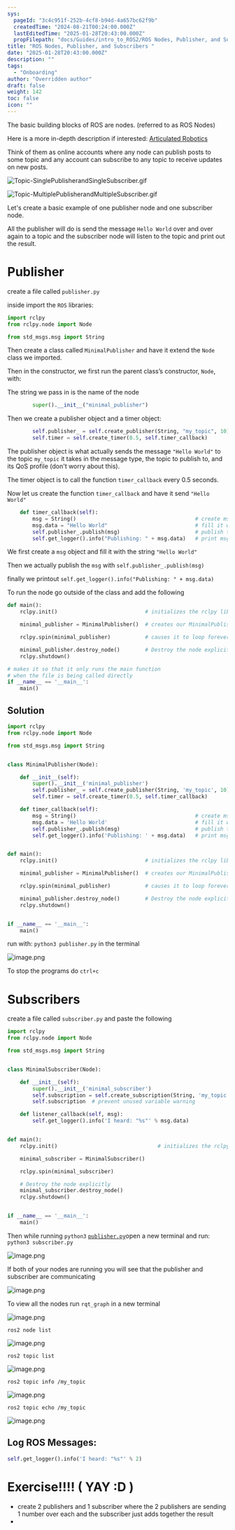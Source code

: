 ```yaml
---
sys:
  pageId: "3c4c951f-252b-4cf8-b94d-4a657bc62f9b"
  createdTime: "2024-08-21T00:24:00.000Z"
  lastEditedTime: "2025-01-28T20:43:00.000Z"
  propFilepath: "docs/Guides/intro_to_ROS2/ROS Nodes, Publisher, and Subscribers .md"
title: "ROS Nodes, Publisher, and Subscribers "
date: "2025-01-28T20:43:00.000Z"
description: ""
tags:
  - "Onboarding"
author: "Overridden author"
draft: false
weight: 142
toc: false
icon: ""
---
```


The basic building blocks of ROS are nodes. (referred to as ROS Nodes)

Here is a more in-depth description if interested: [Articulated Robotics](https://articulatedrobotics.xyz/tutorials/ready-for-ros/ros-overview#2-nodes)

Think of them as online accounts where any node can publish posts to some topic and any account can subscribe to any topic to receive updates on new posts.

![Topic-SinglePublisherandSingleSubscriber.gif](https://docs.ros.org/en/humble/_images/Topic-SinglePublisherandSingleSubscriber.gif)

![Topic-MultiplePublisherandMultipleSubscriber.gif](https://docs.ros.org/en/humble/_images/Topic-MultiplePublisherandMultipleSubscriber.gif)

Let's create a basic example of one publisher node and one subscriber node.

All the publisher will do is send the message `Hello World` over and over again to a topic and the subscriber node will listen to the topic and print out the result.

# Publisher

create a file called `publisher.py` 

inside import the `ROS` libraries:

```python
import rclpy
from rclpy.node import Node

from std_msgs.msg import String
```

Then create a class called `MinimalPublisher` and have it extend the `Node` class we imported.

Then in the constructor, we first run the parent class’s constructor, `Node`, with:

The string we pass in is the name of the node

```python
        super().__init__("minimal_publisher")
```

Then we create a publisher object and a timer object:

```python
        self.publisher_ = self.create_publisher(String, "my_topic", 10)
        self.timer = self.create_timer(0.5, self.timer_callback)
```

The publisher object is what actually sends the message `"Hello World"` to the topic `my_topic` it takes in the message type, the topic to publish to, and its QoS profile (don't worry about this).

The timer object is to call the function `timer_callback` every 0.5 seconds.

Now let us create the function `timer_callback` and have it send `"Hello World"`

```python
    def timer_callback(self):
        msg = String()                                      # create msg object
        msg.data = "Hello World"                            # fill it with data
        self.publisher_.publish(msg)                        # publish the message
        self.get_logger().info("Publishing: " + msg.data)   # print msg
```

We first create a `msg` object and fill it with the string `"Hello World"`

Then we actually publish the `msg` with `self.publisher_.publish(msg)`

finally we printout `self.get_logger().info("Publishing: " + msg.data)`

To run the node go outside of the class and add the following

```python
def main():
    rclpy.init()                            # initializes the rclpy library

    minimal_publisher = MinimalPublisher()  # creates our MinimalPublisher object

    rclpy.spin(minimal_publisher)           # causes it to loop forever

    minimal_publisher.destroy_node()        # Destroy the node explicitly
    rclpy.shutdown()

# makes it so that it only runs the main function
# when the file is being called directly
if __name__ == '__main__': 
    main()
```

## Solution

```python
import rclpy
from rclpy.node import Node

from std_msgs.msg import String


class MinimalPublisher(Node):

    def __init__(self):
        super().__init__('minimal_publisher')
        self.publisher_ = self.create_publisher(String, 'my_topic', 10)
        self.timer = self.create_timer(0.5, self.timer_callback)

    def timer_callback(self):
        msg = String()                                      # create msg object
        msg.data = 'Hello World'                            # fill it with data
        self.publisher_.publish(msg)                        # publish the message
        self.get_logger().info('Publishing: ' + msg.data)   # print msg


def main():
    rclpy.init()                            # initializes the rclpy library

    minimal_publisher = MinimalPublisher()  # creates our MinimalPublisher object

    rclpy.spin(minimal_publisher)           # causes it to loop forever

    minimal_publisher.destroy_node()        # Destroy the node explicitly
    rclpy.shutdown()


if __name__ == '__main__':
    main()
```

run with: `python3 publisher.py` in the terminal

![image.png](https://prod-files-secure.s3.us-west-2.amazonaws.com/d518164a-d88e-44d1-a4ee-3adb3bd8bce0/9214accb-ad5b-44f1-a31c-b3167c59138b/image.png?X-Amz-Algorithm=AWS4-HMAC-SHA256&X-Amz-Content-Sha256=UNSIGNED-PAYLOAD&X-Amz-Credential=ASIAZI2LB466TDKN23A4%2F20250215%2Fus-west-2%2Fs3%2Faws4_request&X-Amz-Date=20250215T031102Z&X-Amz-Expires=3600&X-Amz-Security-Token=IQoJb3JpZ2luX2VjEBAaCXVzLXdlc3QtMiJHMEUCIATdAeX1r7kj%2FmZMBv5CgFkAfDrhv%2BjmJezyVZvUPMXcAiEAt4ibEQrOrDHoyfMrZVCPU4rm%2Bo7yvLrvY%2FiFOS%2BapgUq%2FwMIORAAGgw2Mzc0MjMxODM4MDUiDH6J3CcVksJIcHtLiSrcA2lqRCep8Hs4TtpRyvuNUaRrCI4fUnjn%2FQXWLhrGmn73MWMJEgOdvBRl5mp8w0rz8mvFL1u98G7XKohCT3OE4MQv9uOVCGEzVrXklESi2rJqK8Z3IF9ebEbGrASh8NnuPfCOzEtfp47aIMT4T%2FFiHKbVrgzkcMxdtSe2hs3knQ5%2B%2Fv25aYoJXUI5dw44jILJGSz%2FYiKaLlzX81dXc1OQHqDVpB%2FjaTTXocufq9Ivs1%2BI7IWnX6Q8Pw08j9YwcIbeyLiuzHkVxgInVTpD5vh94P%2B5UfRKi7m%2BWiwWG%2F%2FTJPWu%2BkXRDQZhiw0lj7hwce7oasS8Q%2FpbtG%2BKh5w0X2%2BK1mNXQAqpjNZ%2BdkniBuq9oaL28yoR%2B6ItKRIxRrro8OCf6DolGRWGeJy3ILW1rpTMMcsGRnQzcAQ9YyA5017JIos8ppQgSfQUdqPMoLeS2aKvNY6gsRjJl%2FnBbYxQDLQP2vrSALSKoxHFNobIAyNptgsxOHb%2BsKaju6Bu%2FwQ%2BrkSYB4B6jXBKV4f8ZDollAMMcMu27i2TQI4b1bGyUseAH0MwCDnL%2FB5dFzt%2FP%2Fef9eNzZdvNvJcKJXLPuJRbHsyPisA%2BoPTuRUEWtQoIo9DKWhHTyv%2FBiDExylxPAup4ML%2B0v70GOqUBcAfu%2BQvlHQ1PML7Y5PvVmPRM8MzkojeKYNaTcLfsvx3p6YWnHLlMQAY50s5RjFO0kBcQDQPw5sQTMIHwxuQ1jV1JqhDUim14elw%2FUUSdsfwG%2B%2F%2BdlwohJsoNx11NZZ4%2BXgFn8Sou5p5rCJo2JAOjxB5mLH8sfGwTUROY0tKzH6TsfhrlrjxlXM%2BBC0OYBdHnMgZZvFALmaw4gEFdo4aZbNz%2FjSdn&X-Amz-Signature=df43a2ce0c7f1d9d3fd02180c9aadccb3f1935f43460d4f1a486d476509ac645&X-Amz-SignedHeaders=host&x-id=GetObject)

To stop the programs do `ctrl+c`

# Subscribers

create a file called `subscriber.py` and paste the following

```python
import rclpy
from rclpy.node import Node

from std_msgs.msg import String


class MinimalSubscriber(Node):

    def __init__(self):
        super().__init__('minimal_subscriber')
        self.subscription = self.create_subscription(String, 'my_topic', self.listener_callback, 10)
        self.subscription  # prevent unused variable warning

    def listener_callback(self, msg):
        self.get_logger().info('I heard: "%s"' % msg.data)


def main():
    rclpy.init()                                # initializes the rclpy library

    minimal_subscriber = MinimalSubscriber()

    rclpy.spin(minimal_subscriber)

    # Destroy the node explicitly
    minimal_subscriber.destroy_node()
    rclpy.shutdown()


if __name__ == '__main__':
    main()
```

Then while running `python3` [`publisher.py`](http://publisher.py/)open a new terminal and run: `python3 subscriber.py` 

![image.png](https://prod-files-secure.s3.us-west-2.amazonaws.com/d518164a-d88e-44d1-a4ee-3adb3bd8bce0/611fccf2-c738-4dbd-94e9-98f209092866/image.png?X-Amz-Algorithm=AWS4-HMAC-SHA256&X-Amz-Content-Sha256=UNSIGNED-PAYLOAD&X-Amz-Credential=ASIAZI2LB466TDKN23A4%2F20250215%2Fus-west-2%2Fs3%2Faws4_request&X-Amz-Date=20250215T031102Z&X-Amz-Expires=3600&X-Amz-Security-Token=IQoJb3JpZ2luX2VjEBAaCXVzLXdlc3QtMiJHMEUCIATdAeX1r7kj%2FmZMBv5CgFkAfDrhv%2BjmJezyVZvUPMXcAiEAt4ibEQrOrDHoyfMrZVCPU4rm%2Bo7yvLrvY%2FiFOS%2BapgUq%2FwMIORAAGgw2Mzc0MjMxODM4MDUiDH6J3CcVksJIcHtLiSrcA2lqRCep8Hs4TtpRyvuNUaRrCI4fUnjn%2FQXWLhrGmn73MWMJEgOdvBRl5mp8w0rz8mvFL1u98G7XKohCT3OE4MQv9uOVCGEzVrXklESi2rJqK8Z3IF9ebEbGrASh8NnuPfCOzEtfp47aIMT4T%2FFiHKbVrgzkcMxdtSe2hs3knQ5%2B%2Fv25aYoJXUI5dw44jILJGSz%2FYiKaLlzX81dXc1OQHqDVpB%2FjaTTXocufq9Ivs1%2BI7IWnX6Q8Pw08j9YwcIbeyLiuzHkVxgInVTpD5vh94P%2B5UfRKi7m%2BWiwWG%2F%2FTJPWu%2BkXRDQZhiw0lj7hwce7oasS8Q%2FpbtG%2BKh5w0X2%2BK1mNXQAqpjNZ%2BdkniBuq9oaL28yoR%2B6ItKRIxRrro8OCf6DolGRWGeJy3ILW1rpTMMcsGRnQzcAQ9YyA5017JIos8ppQgSfQUdqPMoLeS2aKvNY6gsRjJl%2FnBbYxQDLQP2vrSALSKoxHFNobIAyNptgsxOHb%2BsKaju6Bu%2FwQ%2BrkSYB4B6jXBKV4f8ZDollAMMcMu27i2TQI4b1bGyUseAH0MwCDnL%2FB5dFzt%2FP%2Fef9eNzZdvNvJcKJXLPuJRbHsyPisA%2BoPTuRUEWtQoIo9DKWhHTyv%2FBiDExylxPAup4ML%2B0v70GOqUBcAfu%2BQvlHQ1PML7Y5PvVmPRM8MzkojeKYNaTcLfsvx3p6YWnHLlMQAY50s5RjFO0kBcQDQPw5sQTMIHwxuQ1jV1JqhDUim14elw%2FUUSdsfwG%2B%2F%2BdlwohJsoNx11NZZ4%2BXgFn8Sou5p5rCJo2JAOjxB5mLH8sfGwTUROY0tKzH6TsfhrlrjxlXM%2BBC0OYBdHnMgZZvFALmaw4gEFdo4aZbNz%2FjSdn&X-Amz-Signature=225730a9846102f4d67ba0ebb651448a69a34a025b64b5407e338218a3f5432e&X-Amz-SignedHeaders=host&x-id=GetObject)

If both of your nodes are running you will see that the publisher and subscriber are communicating

![image.png](https://prod-files-secure.s3.us-west-2.amazonaws.com/d518164a-d88e-44d1-a4ee-3adb3bd8bce0/eea428b5-1cf0-43bb-a30b-81cbaf6c5c78/image.png?X-Amz-Algorithm=AWS4-HMAC-SHA256&X-Amz-Content-Sha256=UNSIGNED-PAYLOAD&X-Amz-Credential=ASIAZI2LB466TDKN23A4%2F20250215%2Fus-west-2%2Fs3%2Faws4_request&X-Amz-Date=20250215T031102Z&X-Amz-Expires=3600&X-Amz-Security-Token=IQoJb3JpZ2luX2VjEBAaCXVzLXdlc3QtMiJHMEUCIATdAeX1r7kj%2FmZMBv5CgFkAfDrhv%2BjmJezyVZvUPMXcAiEAt4ibEQrOrDHoyfMrZVCPU4rm%2Bo7yvLrvY%2FiFOS%2BapgUq%2FwMIORAAGgw2Mzc0MjMxODM4MDUiDH6J3CcVksJIcHtLiSrcA2lqRCep8Hs4TtpRyvuNUaRrCI4fUnjn%2FQXWLhrGmn73MWMJEgOdvBRl5mp8w0rz8mvFL1u98G7XKohCT3OE4MQv9uOVCGEzVrXklESi2rJqK8Z3IF9ebEbGrASh8NnuPfCOzEtfp47aIMT4T%2FFiHKbVrgzkcMxdtSe2hs3knQ5%2B%2Fv25aYoJXUI5dw44jILJGSz%2FYiKaLlzX81dXc1OQHqDVpB%2FjaTTXocufq9Ivs1%2BI7IWnX6Q8Pw08j9YwcIbeyLiuzHkVxgInVTpD5vh94P%2B5UfRKi7m%2BWiwWG%2F%2FTJPWu%2BkXRDQZhiw0lj7hwce7oasS8Q%2FpbtG%2BKh5w0X2%2BK1mNXQAqpjNZ%2BdkniBuq9oaL28yoR%2B6ItKRIxRrro8OCf6DolGRWGeJy3ILW1rpTMMcsGRnQzcAQ9YyA5017JIos8ppQgSfQUdqPMoLeS2aKvNY6gsRjJl%2FnBbYxQDLQP2vrSALSKoxHFNobIAyNptgsxOHb%2BsKaju6Bu%2FwQ%2BrkSYB4B6jXBKV4f8ZDollAMMcMu27i2TQI4b1bGyUseAH0MwCDnL%2FB5dFzt%2FP%2Fef9eNzZdvNvJcKJXLPuJRbHsyPisA%2BoPTuRUEWtQoIo9DKWhHTyv%2FBiDExylxPAup4ML%2B0v70GOqUBcAfu%2BQvlHQ1PML7Y5PvVmPRM8MzkojeKYNaTcLfsvx3p6YWnHLlMQAY50s5RjFO0kBcQDQPw5sQTMIHwxuQ1jV1JqhDUim14elw%2FUUSdsfwG%2B%2F%2BdlwohJsoNx11NZZ4%2BXgFn8Sou5p5rCJo2JAOjxB5mLH8sfGwTUROY0tKzH6TsfhrlrjxlXM%2BBC0OYBdHnMgZZvFALmaw4gEFdo4aZbNz%2FjSdn&X-Amz-Signature=f62731dd69574cb63c728992a71401919131803fee76a8c6b0c953ee93ee2e16&X-Amz-SignedHeaders=host&x-id=GetObject)

To view all the nodes run `rqt_graph` in a new terminal

![image.png](https://prod-files-secure.s3.us-west-2.amazonaws.com/d518164a-d88e-44d1-a4ee-3adb3bd8bce0/1d98e964-4318-4d62-b5c4-8c8f78368598/image.png?X-Amz-Algorithm=AWS4-HMAC-SHA256&X-Amz-Content-Sha256=UNSIGNED-PAYLOAD&X-Amz-Credential=ASIAZI2LB466TDKN23A4%2F20250215%2Fus-west-2%2Fs3%2Faws4_request&X-Amz-Date=20250215T031102Z&X-Amz-Expires=3600&X-Amz-Security-Token=IQoJb3JpZ2luX2VjEBAaCXVzLXdlc3QtMiJHMEUCIATdAeX1r7kj%2FmZMBv5CgFkAfDrhv%2BjmJezyVZvUPMXcAiEAt4ibEQrOrDHoyfMrZVCPU4rm%2Bo7yvLrvY%2FiFOS%2BapgUq%2FwMIORAAGgw2Mzc0MjMxODM4MDUiDH6J3CcVksJIcHtLiSrcA2lqRCep8Hs4TtpRyvuNUaRrCI4fUnjn%2FQXWLhrGmn73MWMJEgOdvBRl5mp8w0rz8mvFL1u98G7XKohCT3OE4MQv9uOVCGEzVrXklESi2rJqK8Z3IF9ebEbGrASh8NnuPfCOzEtfp47aIMT4T%2FFiHKbVrgzkcMxdtSe2hs3knQ5%2B%2Fv25aYoJXUI5dw44jILJGSz%2FYiKaLlzX81dXc1OQHqDVpB%2FjaTTXocufq9Ivs1%2BI7IWnX6Q8Pw08j9YwcIbeyLiuzHkVxgInVTpD5vh94P%2B5UfRKi7m%2BWiwWG%2F%2FTJPWu%2BkXRDQZhiw0lj7hwce7oasS8Q%2FpbtG%2BKh5w0X2%2BK1mNXQAqpjNZ%2BdkniBuq9oaL28yoR%2B6ItKRIxRrro8OCf6DolGRWGeJy3ILW1rpTMMcsGRnQzcAQ9YyA5017JIos8ppQgSfQUdqPMoLeS2aKvNY6gsRjJl%2FnBbYxQDLQP2vrSALSKoxHFNobIAyNptgsxOHb%2BsKaju6Bu%2FwQ%2BrkSYB4B6jXBKV4f8ZDollAMMcMu27i2TQI4b1bGyUseAH0MwCDnL%2FB5dFzt%2FP%2Fef9eNzZdvNvJcKJXLPuJRbHsyPisA%2BoPTuRUEWtQoIo9DKWhHTyv%2FBiDExylxPAup4ML%2B0v70GOqUBcAfu%2BQvlHQ1PML7Y5PvVmPRM8MzkojeKYNaTcLfsvx3p6YWnHLlMQAY50s5RjFO0kBcQDQPw5sQTMIHwxuQ1jV1JqhDUim14elw%2FUUSdsfwG%2B%2F%2BdlwohJsoNx11NZZ4%2BXgFn8Sou5p5rCJo2JAOjxB5mLH8sfGwTUROY0tKzH6TsfhrlrjxlXM%2BBC0OYBdHnMgZZvFALmaw4gEFdo4aZbNz%2FjSdn&X-Amz-Signature=e6950bed24d32dc9cda90fb3c526d6d4ffb8c5debe5cd9562fb7ab78d227efbf&X-Amz-SignedHeaders=host&x-id=GetObject)

`ros2 node list`

![image.png](https://prod-files-secure.s3.us-west-2.amazonaws.com/d518164a-d88e-44d1-a4ee-3adb3bd8bce0/680ac8cf-e6d9-4164-9ece-5b9a6fccffee/image.png?X-Amz-Algorithm=AWS4-HMAC-SHA256&X-Amz-Content-Sha256=UNSIGNED-PAYLOAD&X-Amz-Credential=ASIAZI2LB466TDKN23A4%2F20250215%2Fus-west-2%2Fs3%2Faws4_request&X-Amz-Date=20250215T031102Z&X-Amz-Expires=3600&X-Amz-Security-Token=IQoJb3JpZ2luX2VjEBAaCXVzLXdlc3QtMiJHMEUCIATdAeX1r7kj%2FmZMBv5CgFkAfDrhv%2BjmJezyVZvUPMXcAiEAt4ibEQrOrDHoyfMrZVCPU4rm%2Bo7yvLrvY%2FiFOS%2BapgUq%2FwMIORAAGgw2Mzc0MjMxODM4MDUiDH6J3CcVksJIcHtLiSrcA2lqRCep8Hs4TtpRyvuNUaRrCI4fUnjn%2FQXWLhrGmn73MWMJEgOdvBRl5mp8w0rz8mvFL1u98G7XKohCT3OE4MQv9uOVCGEzVrXklESi2rJqK8Z3IF9ebEbGrASh8NnuPfCOzEtfp47aIMT4T%2FFiHKbVrgzkcMxdtSe2hs3knQ5%2B%2Fv25aYoJXUI5dw44jILJGSz%2FYiKaLlzX81dXc1OQHqDVpB%2FjaTTXocufq9Ivs1%2BI7IWnX6Q8Pw08j9YwcIbeyLiuzHkVxgInVTpD5vh94P%2B5UfRKi7m%2BWiwWG%2F%2FTJPWu%2BkXRDQZhiw0lj7hwce7oasS8Q%2FpbtG%2BKh5w0X2%2BK1mNXQAqpjNZ%2BdkniBuq9oaL28yoR%2B6ItKRIxRrro8OCf6DolGRWGeJy3ILW1rpTMMcsGRnQzcAQ9YyA5017JIos8ppQgSfQUdqPMoLeS2aKvNY6gsRjJl%2FnBbYxQDLQP2vrSALSKoxHFNobIAyNptgsxOHb%2BsKaju6Bu%2FwQ%2BrkSYB4B6jXBKV4f8ZDollAMMcMu27i2TQI4b1bGyUseAH0MwCDnL%2FB5dFzt%2FP%2Fef9eNzZdvNvJcKJXLPuJRbHsyPisA%2BoPTuRUEWtQoIo9DKWhHTyv%2FBiDExylxPAup4ML%2B0v70GOqUBcAfu%2BQvlHQ1PML7Y5PvVmPRM8MzkojeKYNaTcLfsvx3p6YWnHLlMQAY50s5RjFO0kBcQDQPw5sQTMIHwxuQ1jV1JqhDUim14elw%2FUUSdsfwG%2B%2F%2BdlwohJsoNx11NZZ4%2BXgFn8Sou5p5rCJo2JAOjxB5mLH8sfGwTUROY0tKzH6TsfhrlrjxlXM%2BBC0OYBdHnMgZZvFALmaw4gEFdo4aZbNz%2FjSdn&X-Amz-Signature=2353efcdd5536e3463cb07cf098fb5db18e4d37cbef47201aacb87c9d273a41c&X-Amz-SignedHeaders=host&x-id=GetObject)

`ros2 topic list`

![image.png](https://prod-files-secure.s3.us-west-2.amazonaws.com/d518164a-d88e-44d1-a4ee-3adb3bd8bce0/eee2ebe1-27ef-4a4a-96fb-2ca54126fb29/image.png?X-Amz-Algorithm=AWS4-HMAC-SHA256&X-Amz-Content-Sha256=UNSIGNED-PAYLOAD&X-Amz-Credential=ASIAZI2LB466TDKN23A4%2F20250215%2Fus-west-2%2Fs3%2Faws4_request&X-Amz-Date=20250215T031102Z&X-Amz-Expires=3600&X-Amz-Security-Token=IQoJb3JpZ2luX2VjEBAaCXVzLXdlc3QtMiJHMEUCIATdAeX1r7kj%2FmZMBv5CgFkAfDrhv%2BjmJezyVZvUPMXcAiEAt4ibEQrOrDHoyfMrZVCPU4rm%2Bo7yvLrvY%2FiFOS%2BapgUq%2FwMIORAAGgw2Mzc0MjMxODM4MDUiDH6J3CcVksJIcHtLiSrcA2lqRCep8Hs4TtpRyvuNUaRrCI4fUnjn%2FQXWLhrGmn73MWMJEgOdvBRl5mp8w0rz8mvFL1u98G7XKohCT3OE4MQv9uOVCGEzVrXklESi2rJqK8Z3IF9ebEbGrASh8NnuPfCOzEtfp47aIMT4T%2FFiHKbVrgzkcMxdtSe2hs3knQ5%2B%2Fv25aYoJXUI5dw44jILJGSz%2FYiKaLlzX81dXc1OQHqDVpB%2FjaTTXocufq9Ivs1%2BI7IWnX6Q8Pw08j9YwcIbeyLiuzHkVxgInVTpD5vh94P%2B5UfRKi7m%2BWiwWG%2F%2FTJPWu%2BkXRDQZhiw0lj7hwce7oasS8Q%2FpbtG%2BKh5w0X2%2BK1mNXQAqpjNZ%2BdkniBuq9oaL28yoR%2B6ItKRIxRrro8OCf6DolGRWGeJy3ILW1rpTMMcsGRnQzcAQ9YyA5017JIos8ppQgSfQUdqPMoLeS2aKvNY6gsRjJl%2FnBbYxQDLQP2vrSALSKoxHFNobIAyNptgsxOHb%2BsKaju6Bu%2FwQ%2BrkSYB4B6jXBKV4f8ZDollAMMcMu27i2TQI4b1bGyUseAH0MwCDnL%2FB5dFzt%2FP%2Fef9eNzZdvNvJcKJXLPuJRbHsyPisA%2BoPTuRUEWtQoIo9DKWhHTyv%2FBiDExylxPAup4ML%2B0v70GOqUBcAfu%2BQvlHQ1PML7Y5PvVmPRM8MzkojeKYNaTcLfsvx3p6YWnHLlMQAY50s5RjFO0kBcQDQPw5sQTMIHwxuQ1jV1JqhDUim14elw%2FUUSdsfwG%2B%2F%2BdlwohJsoNx11NZZ4%2BXgFn8Sou5p5rCJo2JAOjxB5mLH8sfGwTUROY0tKzH6TsfhrlrjxlXM%2BBC0OYBdHnMgZZvFALmaw4gEFdo4aZbNz%2FjSdn&X-Amz-Signature=a89426d2b9ccb59ba5363a2f6e0b6980252be1ca2cd7166e553769b1ed06b103&X-Amz-SignedHeaders=host&x-id=GetObject)

`ros2 topic info /my_topic`

![image.png](https://prod-files-secure.s3.us-west-2.amazonaws.com/d518164a-d88e-44d1-a4ee-3adb3bd8bce0/6288ef12-cb9e-406f-b9eb-65feed3a9011/image.png?X-Amz-Algorithm=AWS4-HMAC-SHA256&X-Amz-Content-Sha256=UNSIGNED-PAYLOAD&X-Amz-Credential=ASIAZI2LB466TDKN23A4%2F20250215%2Fus-west-2%2Fs3%2Faws4_request&X-Amz-Date=20250215T031102Z&X-Amz-Expires=3600&X-Amz-Security-Token=IQoJb3JpZ2luX2VjEBAaCXVzLXdlc3QtMiJHMEUCIATdAeX1r7kj%2FmZMBv5CgFkAfDrhv%2BjmJezyVZvUPMXcAiEAt4ibEQrOrDHoyfMrZVCPU4rm%2Bo7yvLrvY%2FiFOS%2BapgUq%2FwMIORAAGgw2Mzc0MjMxODM4MDUiDH6J3CcVksJIcHtLiSrcA2lqRCep8Hs4TtpRyvuNUaRrCI4fUnjn%2FQXWLhrGmn73MWMJEgOdvBRl5mp8w0rz8mvFL1u98G7XKohCT3OE4MQv9uOVCGEzVrXklESi2rJqK8Z3IF9ebEbGrASh8NnuPfCOzEtfp47aIMT4T%2FFiHKbVrgzkcMxdtSe2hs3knQ5%2B%2Fv25aYoJXUI5dw44jILJGSz%2FYiKaLlzX81dXc1OQHqDVpB%2FjaTTXocufq9Ivs1%2BI7IWnX6Q8Pw08j9YwcIbeyLiuzHkVxgInVTpD5vh94P%2B5UfRKi7m%2BWiwWG%2F%2FTJPWu%2BkXRDQZhiw0lj7hwce7oasS8Q%2FpbtG%2BKh5w0X2%2BK1mNXQAqpjNZ%2BdkniBuq9oaL28yoR%2B6ItKRIxRrro8OCf6DolGRWGeJy3ILW1rpTMMcsGRnQzcAQ9YyA5017JIos8ppQgSfQUdqPMoLeS2aKvNY6gsRjJl%2FnBbYxQDLQP2vrSALSKoxHFNobIAyNptgsxOHb%2BsKaju6Bu%2FwQ%2BrkSYB4B6jXBKV4f8ZDollAMMcMu27i2TQI4b1bGyUseAH0MwCDnL%2FB5dFzt%2FP%2Fef9eNzZdvNvJcKJXLPuJRbHsyPisA%2BoPTuRUEWtQoIo9DKWhHTyv%2FBiDExylxPAup4ML%2B0v70GOqUBcAfu%2BQvlHQ1PML7Y5PvVmPRM8MzkojeKYNaTcLfsvx3p6YWnHLlMQAY50s5RjFO0kBcQDQPw5sQTMIHwxuQ1jV1JqhDUim14elw%2FUUSdsfwG%2B%2F%2BdlwohJsoNx11NZZ4%2BXgFn8Sou5p5rCJo2JAOjxB5mLH8sfGwTUROY0tKzH6TsfhrlrjxlXM%2BBC0OYBdHnMgZZvFALmaw4gEFdo4aZbNz%2FjSdn&X-Amz-Signature=83308e1f83f50be1039f63aee169e4aa84b97530d6b7805a2ffa1559f5e3c38a&X-Amz-SignedHeaders=host&x-id=GetObject)

`ros2 topic echo /my_topic`

![image.png](https://prod-files-secure.s3.us-west-2.amazonaws.com/d518164a-d88e-44d1-a4ee-3adb3bd8bce0/0a6fcb4d-422d-4a6c-a803-749ef4adf2c6/image.png?X-Amz-Algorithm=AWS4-HMAC-SHA256&X-Amz-Content-Sha256=UNSIGNED-PAYLOAD&X-Amz-Credential=ASIAZI2LB466TDKN23A4%2F20250215%2Fus-west-2%2Fs3%2Faws4_request&X-Amz-Date=20250215T031102Z&X-Amz-Expires=3600&X-Amz-Security-Token=IQoJb3JpZ2luX2VjEBAaCXVzLXdlc3QtMiJHMEUCIATdAeX1r7kj%2FmZMBv5CgFkAfDrhv%2BjmJezyVZvUPMXcAiEAt4ibEQrOrDHoyfMrZVCPU4rm%2Bo7yvLrvY%2FiFOS%2BapgUq%2FwMIORAAGgw2Mzc0MjMxODM4MDUiDH6J3CcVksJIcHtLiSrcA2lqRCep8Hs4TtpRyvuNUaRrCI4fUnjn%2FQXWLhrGmn73MWMJEgOdvBRl5mp8w0rz8mvFL1u98G7XKohCT3OE4MQv9uOVCGEzVrXklESi2rJqK8Z3IF9ebEbGrASh8NnuPfCOzEtfp47aIMT4T%2FFiHKbVrgzkcMxdtSe2hs3knQ5%2B%2Fv25aYoJXUI5dw44jILJGSz%2FYiKaLlzX81dXc1OQHqDVpB%2FjaTTXocufq9Ivs1%2BI7IWnX6Q8Pw08j9YwcIbeyLiuzHkVxgInVTpD5vh94P%2B5UfRKi7m%2BWiwWG%2F%2FTJPWu%2BkXRDQZhiw0lj7hwce7oasS8Q%2FpbtG%2BKh5w0X2%2BK1mNXQAqpjNZ%2BdkniBuq9oaL28yoR%2B6ItKRIxRrro8OCf6DolGRWGeJy3ILW1rpTMMcsGRnQzcAQ9YyA5017JIos8ppQgSfQUdqPMoLeS2aKvNY6gsRjJl%2FnBbYxQDLQP2vrSALSKoxHFNobIAyNptgsxOHb%2BsKaju6Bu%2FwQ%2BrkSYB4B6jXBKV4f8ZDollAMMcMu27i2TQI4b1bGyUseAH0MwCDnL%2FB5dFzt%2FP%2Fef9eNzZdvNvJcKJXLPuJRbHsyPisA%2BoPTuRUEWtQoIo9DKWhHTyv%2FBiDExylxPAup4ML%2B0v70GOqUBcAfu%2BQvlHQ1PML7Y5PvVmPRM8MzkojeKYNaTcLfsvx3p6YWnHLlMQAY50s5RjFO0kBcQDQPw5sQTMIHwxuQ1jV1JqhDUim14elw%2FUUSdsfwG%2B%2F%2BdlwohJsoNx11NZZ4%2BXgFn8Sou5p5rCJo2JAOjxB5mLH8sfGwTUROY0tKzH6TsfhrlrjxlXM%2BBC0OYBdHnMgZZvFALmaw4gEFdo4aZbNz%2FjSdn&X-Amz-Signature=258b489f4a7b6f4ed9e69cf6fd7f3c16c2f2d314dd3c2e4c4acb1cedf0b99007&X-Amz-SignedHeaders=host&x-id=GetObject)

## Log ROS Messages:

```python
self.get_logger().info('I heard: "%s"' % 2)
```

# Exercise!!!! ( YAY :D )

- create 2 publishers and 1 subscriber where the 2 publishers are sending 1 number over each and the subscriber just adds together the result
- 
